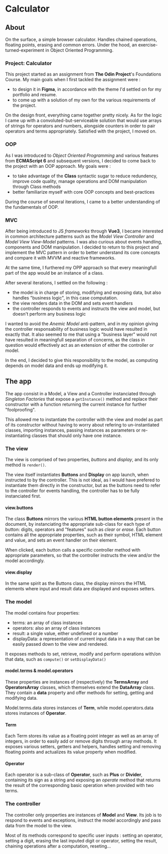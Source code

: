 # Calculator
## About
On the surface, a simple browser calculator. Handles chained operations, floating points, erasing and common errors. Under the hood, an exercise-turned-experiment in Object Oriented Programming.

### Project: Calculator
This project started as an assignment from **The Odin Project**'s Foundations Course. My main goals when I first tackled the assignment were :
- to design it in **Figma**, in accordance with the theme I'd settled on for my portfolio and resume.
- to come up with a solution of my own for the various requirements of the project.

On the design front, everything came together pretty nicely. As for the logic I came up with  a convoluted-but-serviceable solution that would use arrays of strings for operators and numbers, alongside counters in order to pair operators and terms appropriately. Satisfied with the project, I moved on.

### OOP
As I was introduced to *Object Oriented Programming* and various features from **ECMAScript 6** and subsequent versions, I decided to come back to the project with an OOP approach. My goals were : 
- to take advantage of the **Class** syntactic sugar to reduce redundency, improve code quality, manage operations and DOM manipulation through Class methods
- better familiarize myself with core OOP concepts and best-practices

During the course of several iterations, I came to a better understanding of the fundamentals of OOP.

### MVC
After being introduced to JS *frameworks* through **Vue3**, I became interested in common architecture patterns such as the *Model View Controller* and *Model View View-Model* patterns. I was also curious about events handling, components and DOM manipulation. I decided to return to this project and implement the MVC pattern in order to better understand its core concepts and compare it with MVVM and reactive frameworks.

At the same time, I furthered my OPP approach so that every meaningfull part of the app would be an instance of a class.

After several iterations, I settled on the following :
- the model is in charge of storing, modifying and exposing data, but also handles "business logic", in this case computation. 
- the view renders data in the DOM and sets event handlers
- the controller responds to events and instructs the view and model, but doesn't perform any business logic

I wanted to avoid the *Anemic Model* anti-pattern, and in my opinion giving the controller responsability of business logic would have resulted in exactly that. It also seemed to me that using a "business layer" would not have resulted in meaningfull separation of concerns, as the class in question would effectively act as an extension of either the controller or model.

In the end, I decided to give this responsibility to the model, as computing depends on model data and ends up modifying it.

## The app
The app consist in a Model, a View and a Controller instanciated through *Singleton Factories* that expose a `getInstance()` method and replace their constructor with a function returning the current instance for further "foolproofing".

This allowed me to instantiate the controller with the view and model as part of its constructor without having to worry about refering to un-instantiated classes, importing instances, passing instances as parameters or re-instantiating classes that should only have one instance.

### The view
The view is comprised of two properties, *buttons* and *display*, and its only method is `render()`.

The view itself instantiates **Buttons** and **Display** on app launch, when instructed to by the controller. This is not ideal, as I would have prefered to instantiate them directly in the constructor, but as the buttons need to refer to the controller for events handling, the controller has to be fully instanciated first.

#### view.buttons
The class **Buttons** mirrors the various **HTML button elements** present in the document, by instanciating the appropriate sub-class for each type of button: digits, operators and "features" such as *clear* or *erase*. Each button contains all the appropriate properties, such as their symbol, HTML element and value, and sets an event handler on their element.

When clicked, each button calls a specific controller method with appropriate parameters, so that the controller instructs the view and/or the model accordingly.

#### view.display
In the same spirit as the Buttons class, the display mirrors the HTML elements where input and result data are displayed and exposes setters.

### The model
The model contains four properties: 

- terms: an array of class instances
- operators: also an array of class instances
- result: a single value, either undefined or a number
- displayData: a representation of current input data in a way that can be easily passed down to the view and rendered.

It exposes methods to set, retrieve, modify and perform operations with/on that data, such as ``compute()`` or ``setDisplayData()``

#### model.terms & model.operators
These properties are instances of (respectively) the **TermsArray** and **OperatorsArray** classes, which themselves extend the **DataArray** class. They contain a **data** property and offer methods for setting, getting and modifying data.

Model.terms.data stores instances of **Term**, while model.operators.data stores instances of **Operator**.


#### Term
Each Term stores its value as a floating point integer as well as an array of integers, in order to easily add or remove digits through array methods. It exposes various setters, getters and helpers, handles setting and removing floating points and actualizes its value property when modified.

#### Operator
Each operator is a sub-class of **Operator**, such as **Plus** or **Divider**, containing its sign as a string and exposing an *operate* method that returns the result of the corresponding basic operation when provided with two terms.

### The controller
The controller only properties are instances of **Model** and **View**. Its job is to respond to events and exceptions, instruct the model accordingly and pass data from the model to the view.

Most of its methods correspond to specific user inputs : setting an operator, setting a digit, erasing the last inputed digit or operator, setting the result, chaining operations after a computation, reseting... 

